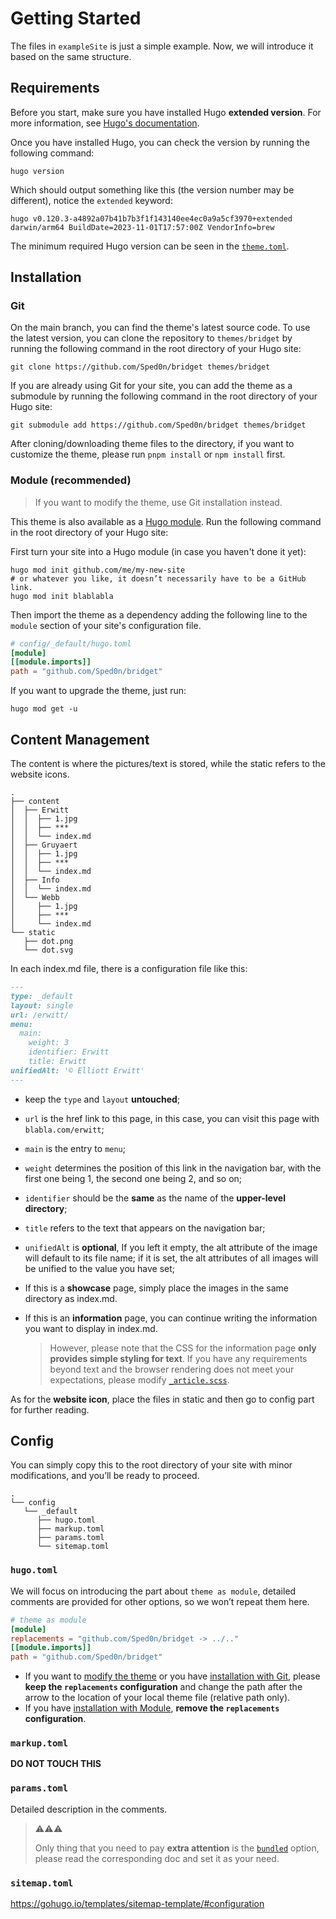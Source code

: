 # Getting Started

The files in `exampleSite` is just a simple example. Now, we will introduce it based on the same structure.

## Requirements

Before you start, make sure you have installed Hugo **extended version**. For more information, see [Hugo's documentation](https://gohugo.io/getting-started/installing/).

Once you have installed Hugo, you can check the version by running the following command:

```shell
hugo version
```

Which should output something like this (the version number may be different), notice the `extended` keyword:

```shell
hugo v0.120.3-a4892a07b41b7b3f1f143140ee4ec0a9a5cf3970+extended darwin/arm64 BuildDate=2023-11-01T17:57:00Z VendorInfo=brew
```

The minimum required Hugo version can be seen in the [`theme.toml`](https://github.com/Sped0n/bridget/blob/main/theme.toml#L19).

## Installation

### Git

On the main branch, you can find the theme's latest source code. To use the latest version, you can clone the repository to `themes/bridget` by running the following command in the root directory of your Hugo site:

```shell
git clone https://github.com/Sped0n/bridget themes/bridget
```

If you are already using Git for your site, you can add the theme as a submodule by running the following command in the root directory of your Hugo site:

```shell
git submodule add https://github.com/Sped0n/bridget themes/bridget
```

After cloning/downloading theme files to the directory, if you want to customize the theme, please run `pnpm install` or `npm install` first.

### Module (recommended)

> If you want to modify the theme, use Git installation instead.

This theme is also available as a [Hugo module](https://gohugo.io/hugo-modules/). Run the following command in the root directory of your Hugo site:

First turn your site into a Hugo module (in case you haven't done it yet):

```shell
hugo mod init github.com/me/my-new-site
# or whatever you like, it doesn’t necessarily have to be a GitHub link.
hugo mod init blablabla
```

Then import the theme as a dependency adding the following line to the `module` section of your site's configuration file.

```toml
# config/_default/hugo.toml
[module]
[[module.imports]]
path = "github.com/Sped0n/bridget"
```

If you want to upgrade the theme, just run:

```shell
hugo mod get -u
```

## Content Management

The content is where the pictures/text is stored, while the static refers to the website icons.

```
.
├── content
│  ├── Erwitt
│  │  ├── 1.jpg
│  │  ├── ***
│  │  └── index.md
│  ├── Gruyaert
│  │  ├── 1.jpg
│  │  ├── ***
│  │  └── index.md
│  ├── Info
│  │  └── index.md
│  └── Webb
│     ├── 1.jpg
│     ├── ***
│     └── index.md
└── static
   ├── dot.png
   └── dot.svg
```

In each index.md file, there is a configuration file like this:

```markdown
---
type: _default
layout: single
url: /erwitt/
menu:
  main:
    weight: 3
    identifier: Erwitt
    title: Erwitt
unifiedAlt: '© Elliott Erwitt'
---
```

- keep the `type` and `layout` **untouched**;

- `url` is the href link to this page, in this case, you can visit this page with `blabla.com/erwitt`;

- `main` is the entry to `menu`;

- `weight` determines the position of this link in the navigation bar, with the first one being 1, the second one being 2, and so on;

- `identifier` should be the **same** as the name of the **upper-level directory**;

- `title` refers to the text that appears on the navigation bar;

- `unifiedAlt` is **optional**, If you left it empty, the alt attribute of the image will default to its file name; if it is set, the alt attributes of all images will be unified to the value you have set;

- If this is a **showcase** page, simply place the images in the same directory as index.md.

- If this is an **information** page, you can continue writing the information you want to display in index.md.

  > However, please note that the CSS for the information page **only provides simple styling for text**. If you have any requirements beyond text and the browser rendering does not meet your expectations, please modify [`_article.scss`](https://github.com/Sped0n/bridget/blob/main/assets/scss/_partial/_article.scss).

As for the **website icon**, place the files in static and then go to config part for further reading.

## Config

You can simply copy this to the root directory of your site with minor modifications, and you’ll be ready to proceed.

```
.
└── config
   └── _default
      ├── hugo.toml
      ├── markup.toml
      ├── params.toml
      └── sitemap.toml
```

### `hugo.toml`

We will focus on introducing the part about `theme as module`, detailed comments are provided for other options, so we won’t repeat them here.

```toml
# theme as module
[module]
replacements = "github.com/Sped0n/bridget -> ../.."
[[module.imports]]
path = "github.com/Sped0n/bridget"
```

- If you want to <u>modify the theme</u> or you have <u>installation with Git</u>, please **keep the `replacements` configuration** and change the path after the arrow to the location of your local theme file (relative path only).
- If you have <u>installation with Module</u>, **remove the `replacements` configuration**.

### `markup.toml`

**DO NOT TOUCH THIS**

### `params.toml`

Detailed description in the comments.

> ⚠️⚠️⚠️
>
> Only thing that you need to pay **extra attention** is the [`bundled`](https://github.com/Sped0n/bridget/blob/1e2f1fadde9c16989eef1ab771f2ac8463dec5a4/exampleSite/config/_default/params.toml#L6) option, please read the corresponding doc and set it as your need.

### `sitemap.toml`

https://gohugo.io/templates/sitemap-template/#configuration
